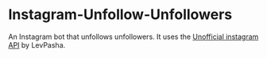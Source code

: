 # Instagram-Unfollow-Unfollowers
An Instagram bot that unfollows unfollowers. It uses the <a href ="https://github.com/LevPasha/Instagram-API-python">Unofficial instagram API</a> by LevPasha.
